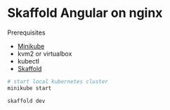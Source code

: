 # Skaffold Angular on nginx

Prerequisites


* [Minikube](https://kubernetes.io/docs/tasks/tools/install-minikube/)
* kvm2 or virtualbox
* kubectl
* [Skaffold](https://skaffold.dev/)

```bash
# start local kubernetes cluster
minikube start

skaffold dev

```